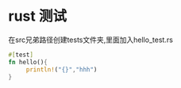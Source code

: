 # rust 测试

在src兄弟路径创建tests文件夹,里面加入hello_test.rs

```rust
#[test]  
fn hello(){  
     println!("{}","hhh") 
}
```